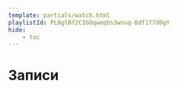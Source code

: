 ```yaml
---
template: partials/watch.html
playlistId: PL8glBf2C1GOqweqbs3wnuq-Bdf1T7d0gY
hide:
    - toc
---
```


# Записи
